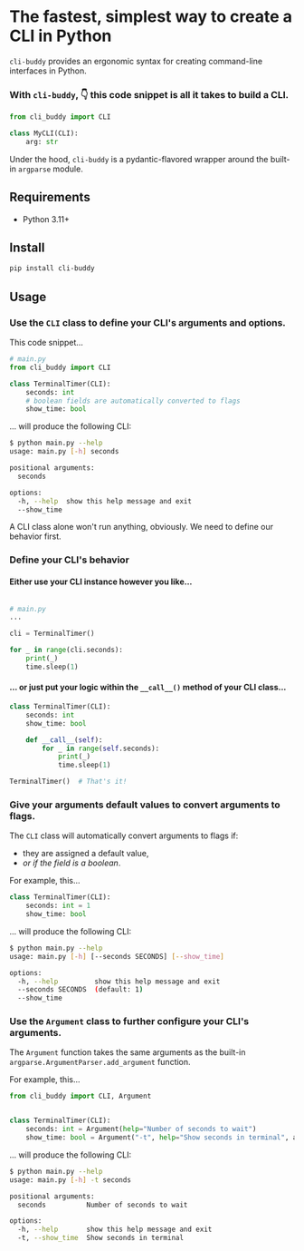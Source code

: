 
# The fastest, simplest way to create a CLI in Python

`cli-buddy` provides an ergonomic syntax for creating command-line interfaces in Python.

### With `cli-buddy`, 👇 this code snippet is all it takes to build a CLI.

```python
from cli_buddy import CLI

class MyCLI(CLI):
    arg: str
```

Under the hood, `cli-buddy` is a pydantic-flavored wrapper around the built-in `argparse` module.


## Requirements
* Python 3.11+

## Install

```bash
pip install cli-buddy
```

## Usage

### Use the `CLI` class to define your CLI's arguments and options.


This code snippet...

```python
# main.py
from cli_buddy import CLI

class TerminalTimer(CLI):
    seconds: int
    # boolean fields are automatically converted to flags
    show_time: bool
```

... will produce the following CLI:

```bash
$ python main.py --help
usage: main.py [-h] seconds

positional arguments:
  seconds

options:
  -h, --help  show this help message and exit
  --show_time
```

A CLI class alone won't run anything, obviously. We need to define our behavior first.

### Define your CLI's behavior

#### Either use your CLI instance however you like...


```python

# main.py
...

cli = TerminalTimer()

for _ in range(cli.seconds):
    print(_)
    time.sleep(1)
```

#### ... or just put your logic within the `__call__()` method of your CLI class...


```python
class TerminalTimer(CLI):
    seconds: int
    show_time: bool

    def __call__(self):
        for _ in range(self.seconds):
            print(_)
            time.sleep(1)

TerminalTimer()  # That's it!
```

### Give your arguments default values to convert arguments to flags.

The `CLI` class will automatically convert arguments to flags if:
* they are assigned a default value,
* *or if the field is a boolean*.

For example, this...
```python
class TerminalTimer(CLI):
    seconds: int = 1
    show_time: bool
```
... will produce the following CLI:
```bash
$ python main.py --help
usage: main.py [-h] [--seconds SECONDS] [--show_time]

options:
  -h, --help         show this help message and exit
  --seconds SECONDS  (default: 1)
  --show_time
```

### Use the `Argument` class to further configure your CLI's arguments.

The `Argument` function takes the same arguments as the built-in `argparse.ArgumentParser.add_argument` function.


For example, this...

```python
from cli_buddy import CLI, Argument


class TerminalTimer(CLI):
    seconds: int = Argument(help="Number of seconds to wait")
    show_time: bool = Argument("-t", help="Show seconds in terminal", action="store_true")
```

... will produce the following CLI:
```bash
$ python main.py --help
usage: main.py [-h] -t seconds

positional arguments:
  seconds          Number of seconds to wait

options:
  -h, --help       show this help message and exit
  -t, --show_time  Show seconds in terminal
```
